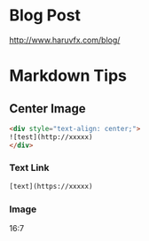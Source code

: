 # Blog Post
http://www.haruvfx.com/blog/

# Markdown Tips
## Center Image
```html
<div style="text-align: center;">
![test](http://xxxxx)
</div>
```

### Text Link
```html
[text](https://xxxxx)
```

### Image
16:7
